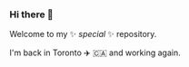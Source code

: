 ### Hi there 👋

Welcome to my ✨ _special_ ✨ repository.

I'm back in Toronto ✈️ 🇨🇦 and working again. 
<!--
**Justin-Bento/Justin-Bento**  because its `README.md` (this file) appears on your GitHub profile.

Here are some ideas to get you started:

- 🔭 I’m currently working on ...
- 🌱 I’m currently learning ...
- 👯 I’m looking to collaborate on ...
- 🤔 I’m looking for help with ...
- 💬 Ask me about ...
- 📫 How to reach me: ...
- 😄 Pronouns: ...
- ⚡ Fun fact: ...
-->
